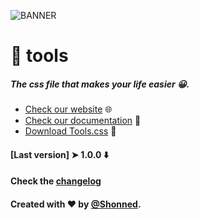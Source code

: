 ![BANNER](https://i.ibb.co/fSRkFYY/banner.png)

# 👋 tools
##### The css file that makes your life easier 😀.
+ [Check our website](https://tools-css.com) 🌐
+ [Check our documentation](https://tools-css.com/doc.html) 📖
+ [Download Tools.css](https://tools-css.com/download.html) 🦄
#### [Last version] ➤ 1.0.0 ⬇️
#### Check the [changelog](CHANGELOG.md)
#### Created with ♥ by [@Shonned](https://instagram.com/067pm).
